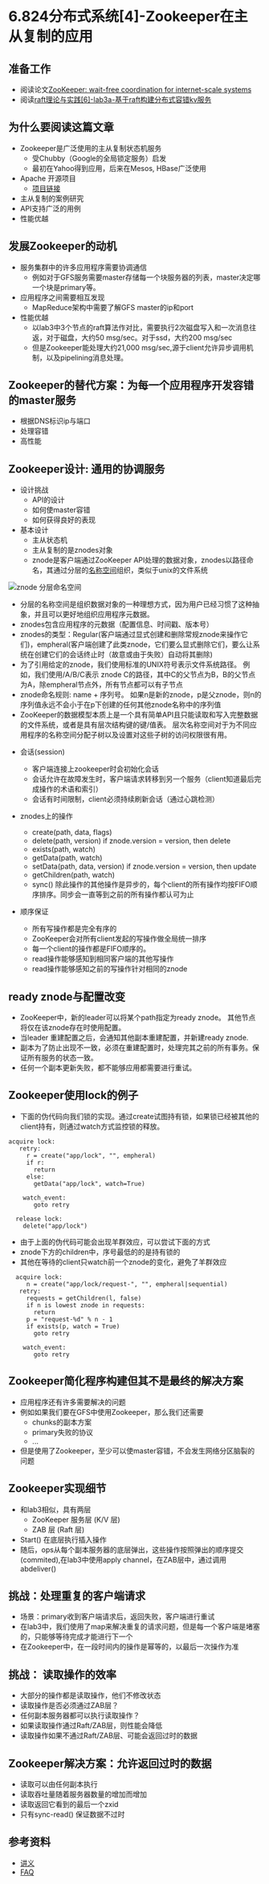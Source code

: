 # 6.824分布式系统[4]-Zookeeper在主从复制的应用

## 准备工作
*  阅读论文[ZooKeeper: wait-free coordination for internet-scale systems](https://pdos.csail.mit.edu/6.824/papers/zookeeper.pdf)
*  阅读[raft理论与实践[6]-lab3a-基于raft构建分布式容错kv服务](https://zhuanlan.zhihu.com/p/107074773)

## 为什么要阅读这篇文章
* Zookeeper是广泛使用的主从复制状态机服务
  + 受Chubby（Google的全局锁定服务）启发
  + 最初在Yahoo得到应用，后来在Mesos, HBase广泛使用
* Apache 开源项目
  + [项目链接](http://zookeeper.apache.org/)
* 主从复制的案例研究
* API支持广泛的用例
* 性能优越

## 发展Zookeeper的动机
* 服务集群中的许多应用程序需要协调通信
  + 例如对于GFS服务需要master存储每一个块服务器的列表，master决定哪一个块是primary等。
* 应用程序之间需要相互发现
  + MapReduce架构中需要了解GFS master的ip和port
* 性能优越
  + 以lab3中3个节点的raft算法作对比，需要执行2次磁盘写入和一次消息往返，对于磁盘，大约50 msg/sec。对于ssd，大约200 msg/sec
  + 但是Zookeeper能处理大约21,000 msg/sec,源于client允许异步调用机制，以及pipelining消息处理。

## Zookeeper的替代方案：为每一个应用程序开发容错的master服务
* 根据DNS标识ip与端口
* 处理容错
* 高性能

## Zookeeper设计: 通用的协调服务
* 设计挑战
  + API的设计
  + 如何使master容错
  + 如何获得良好的表现
* 基本设计
  + 主从状态机
  + 主从复制的是znodes对象
  + znode是客户端通过ZooKeeper API处理的数据对象，znodes以路径命名，其通过分层的[名称空间](https://en.wikipedia.org/wiki/Namespace)组织，类似于unix的文件系统

![znode 分层命名空间](../picture/4.png)

  + 分层的名称空间是组织数据对象的一种理想方式，因为用户已经习惯了这种抽象，并且可以更好地组织应用程序元数据。
  + znodes包含应用程序的元数据（配置信息、时间戳、版本号）
  + znodes的类型：Regular(客户端通过显式创建和删除常规znode来操作它们)，empheral(客户端创建了此类znode，它们要么显式删除它们，要么让系统在创建它们的会话终止时（故意或由于失败）自动将其删除)
  + 为了引用给定的znode，我们使用标准的UNIX符号表示文件系统路径。 例如，我们使用/A/B/C表示 znode C的路径，其中C的父节点为B，B的父节点为A，除empheral节点外，所有节点都可以有子节点
  + znode命名规则: name + 序列号。  如果n是新的znode，p是父znode，则n的序列值永远不会小于在p下创建的任何其他znode名称中的序列值
  + ZooKeeper的数据模型本质上是一个具有简单API且只能读取和写入完整数据的文件系统，或者是具有层次结构键的键/值表。 层次名称空间对于为不同应用程序的名称空间分配子树以及设置对这些子树的访问权限很有用。
* 会话(session)
  + 客户端连接上zookeeper时会初始化会话
  + 会话允许在故障发生时，客户端请求转移到另一个服务（client知道最后完成操作的术语和索引）
  + 会话有时间限制，client必须持续刷新会话（通过心跳检测）

* znodes上的操作
  + create(path, data, flags)
  + delete(path, version) if znode.version = version, then delete
  + exists(path, watch)
  + getData(path, watch)
  + setData(path, data, version) if znode.version = version, then update
  + getChildren(path, watch)
  + sync() 除此操作的其他操作是异步的，每个client的所有操作均按FIFO顺序排序。同步会一直等到之前的所有操作都认可为止
* 顺序保证
  + 所有写操作都是完全有序的
  + ZooKeeper会对所有client发起的写操作做全局统一排序
  + 每一个client的操作都是FIFO顺序的。
  + read操作能够感知到相同客户端的其他写操作
  + read操作能够感知之前的写操作针对相同的znode

## ready znode与配置改变
* ZooKeeper中，新的leader可以将某个path指定为ready znode。 其他节点将仅在该znode存在时使用配置。
* 当leader 重建配置之后，会通知其他副本重建配置，并新建ready znode.
* 副本为了防止出现不一致，必须在重建配置时，处理完其之前的所有事务。保证所有服务的状态一致。
* 任何一个副本更新失败，都不能够应用都需要进行重试。

## Zookeeper使用lock的例子
* 下面的伪代码向我们锁的实现。通过create试图持有锁，如果锁已经被其他的client持有，则通过watch方式监控锁的释放。
```
acquire lock:
   retry:
     r = create("app/lock", "", empheral)
     if r:
       return
     else:
       getData("app/lock", watch=True)

    watch_event:
       goto retry

  release lock:
    delete("app/lock")
```

* 由于上面的伪代码可能会出现羊群效应，可以尝试下面的方式
* znode下方的children中，序号最低的的是持有锁的
* 其他在等待的client只watch前一个znode的变化，避免了羊群效应

```
  acquire lock:
     n = create("app/lock/request-", "", empheral|sequential)
   retry:
     requests = getChildren(l, false)
     if n is lowest znode in requests:
       return
     p = "request-%d" % n - 1
     if exists(p, watch = True)
       goto retry

    watch_event:
       goto retry
```
## Zookeeper简化程序构建但其不是最终的解决方案
* 应用程序还有许多需要解决的问题
* 例如如果我们要在GFS中使用Zookeeper，那么我们还需要
    + chunks的副本方案
    + primary失败的协议
    + ...
* 但是使用了Zookeeper，至少可以使master容错，不会发生网络分区脑裂的问题

## Zookeeper实现细节
* 和lab3相似，具有两层
    + ZooKeeper 服务层  (K/V 层)
    + ZAB 层 (Raft 层)
* Start() 在底层执行插入操作
* 随后，ops从每个副本服务器的底层弹出，这些操作按照弹出的顺序提交(commited),在lab3中使用apply channel，在ZAB层中，通过调用abdeliver()

## 挑战：处理重复的客户端请求
* 场景：primary收到客户端请求后，返回失败，客户端进行重试
* 在lab3中，我们使用了map来解决重复的请求问题，但是每一个客户端是堵塞的，只能够等待完成才能进行下一个
* 在Zookeeper中，在一段时间内的操作是幂等的，以最后一次操作为准

## 挑战： 读取操作的效率
* 大部分的操作都是读取操作，他们不修改状态
* 读取操作是否必须通过ZAB层？
* 任何副本服务器都可以执行读取操作？
* 如果读取操作通过Raft/ZAB层，则性能会降低
* 读取操作如果不通过Raft/ZAB层、可能会返回过时的数据

## Zookeeper解决方案：允许返回过时的数据
* 读取可以由任何副本执行
* 读取吞吐量随着服务器数量的增加而增加
* 读取返回它看到的最后一个zxid
* 只有sync-read() 保证数据不过时

## 参考资料
* [讲义](https://pdos.csail.mit.edu/6.824/notes/l-vm-ft.txt)
* [FAQ](https://pdos.csail.mit.edu/6.824/papers/vm-ft-faq.txt)

